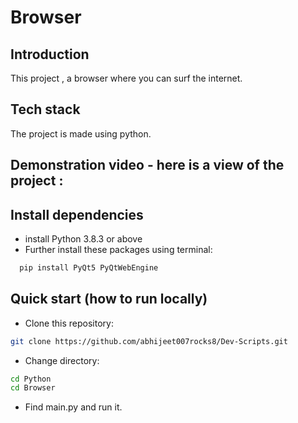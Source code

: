 # Browser

## Introduction  
This project , a browser where you can surf the internet.
## Tech stack 

The project is made using python.


## Demonstration video - here is a view of the project :



## Install dependencies
- install Python 3.8.3 or above
- Further install these packages using terminal:

```bash
  pip install PyQt5 PyQtWebEngine
```
## Quick start (how to run locally)

- Clone this repository:
```bash
git clone https://github.com/abhijeet007rocks8/Dev-Scripts.git
```
- Change directory:
```bash
cd Python
cd Browser
```
- Find main.py and run it.
